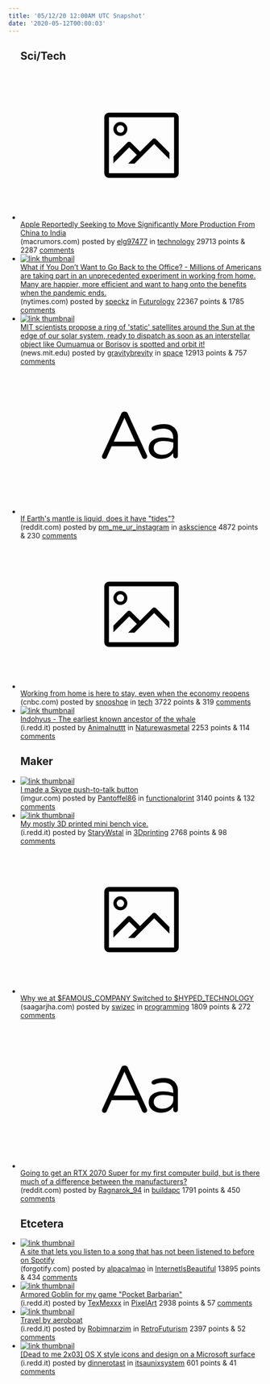```yaml
---
title: '05/12/20 12:00AM UTC Snapshot'
date: '2020-05-12T00:00:03'
---
```

<ul>
<h2>Sci/Tech</h2>

<li><a href='https://www.macrumors.com/2020/05/11/apple-moving-more-production-china-to-india/'><svg version='1.1' viewBox='-34 -14 104 64' preserveAspectRatio='xMidYMid meet' xmlns='http://www.w3.org/2000/svg' xmlns:xlink='http://www.w3.org/1999/xlink'>
    <title>link thumbnail</title>
    <path d='M32,4H4A2,2,0,0,0,2,6V30a2,2,0,0,0,2,2H32a2,2,0,0,0,2-2V6A2,2,0,0,0,32,4ZM4,30V6H32V30Z'></path>
    <path d='M8.92,14a3,3,0,1,0-3-3A3,3,0,0,0,8.92,14Zm0-4.6A1.6,1.6,0,1,1,7.33,11,1.6,1.6,0,0,1,8.92,9.41Z'></path>
    <path d='M22.78,15.37l-5.4,5.4-4-4a1,1,0,0,0-1.41,0L5.92,22.9v2.83l6.79-6.79L16,22.18l-3.75,3.75H15l8.45-8.45L30,24V21.18l-5.81-5.81A1,1,0,0,0,22.78,15.37Z'></path>
    </svg></a><div><div class='linkTitle'><a href='https://www.macrumors.com/2020/05/11/apple-moving-more-production-china-to-india/'>Apple Reportedly Seeking to Move Significantly More Production From China to India</a></div>(macrumors.com) posted by <a href='https://www.reddit.com/user/elg97477'>elg97477</a> in <a href='https://www.reddit.com/r/technology'>technology</a> 29713 points & 2287 <a href='https://www.reddit.com/r/technology/comments/ghm7xd/apple_reportedly_seeking_to_move_significantly/'>comments</a></div></li>

<li><a href='https://www.nytimes.com/2020/05/05/business/pandemic-work-from-home-coronavirus.html'><img src='https://a.thumbs.redditmedia.com/nR2Z4E6uu5_Z_SZAgaTK4sVEicQObe_rZZpku-PsiD4.jpg' alt='link thumbnail'></a><div><div class='linkTitle'><a href='https://www.nytimes.com/2020/05/05/business/pandemic-work-from-home-coronavirus.html'>What if You Don’t Want to Go Back to the Office? - Millions of Americans are taking part in an unprecedented experiment in working from home. Many are happier, more efficient and want to hang onto the benefits when the pandemic ends.</a></div>(nytimes.com) posted by <a href='https://www.reddit.com/user/speckz'>speckz</a> in <a href='https://www.reddit.com/r/Futurology'>Futurology</a> 22367 points & 1785 <a href='https://www.reddit.com/r/Futurology/comments/ghm8zv/what_if_you_dont_want_to_go_back_to_the_office/'>comments</a></div></li>

<li><a href='https://news.mit.edu/2020/catch-interstellar-visitor-use-solar-powered-space-statite-slingshot-0506'><img src='https://b.thumbs.redditmedia.com/nkE1txWrYzpf3z-FNVIHl_6wSfdvDKyDiwgSuY9M-8I.jpg' alt='link thumbnail'></a><div><div class='linkTitle'><a href='https://news.mit.edu/2020/catch-interstellar-visitor-use-solar-powered-space-statite-slingshot-0506'>MIT scientists propose a ring of 'static' satellites around the Sun at the edge of our solar system, ready to dispatch as soon as an interstellar object like Oumuamua or Borisov is spotted and orbit it!</a></div>(news.mit.edu) posted by <a href='https://www.reddit.com/user/gravitybrevity'>gravitybrevity</a> in <a href='https://www.reddit.com/r/space'>space</a> 12913 points & 757 <a href='https://www.reddit.com/r/space/comments/ghnezn/mit_scientists_propose_a_ring_of_static/'>comments</a></div></li>

<li><a href='https://www.reddit.com/r/askscience/comments/ghmaw5/if_earths_mantle_is_liquid_does_it_have_tides/'><svg version='1.1' viewBox='-34 -12 104 64' preserveAspectRatio='xMidYMid slice' xmlns='http://www.w3.org/2000/svg' xmlns:xlink='http://www.w3.org/1999/xlink'>
    <title>text link thumbnail</title>
    <path d='M12.19,8.84a1.45,1.45,0,0,0-1.4-1h-.12a1.46,1.46,0,0,0-1.42,1L1.14,26.56a1.29,1.29,0,0,0-.14.59,1,1,0,0,0,1,1,1.12,1.12,0,0,0,1.08-.77l2.08-4.65h11l2.08,4.59a1.24,1.24,0,0,0,1.12.83,1.08,1.08,0,0,0,1.08-1.08,1.64,1.64,0,0,0-.14-.57ZM6.08,20.71l4.59-10.22,4.6,10.22Z'>
    </path>
    <path d='M32.24,14.78A6.35,6.35,0,0,0,27.6,13.2a11.36,11.36,0,0,0-4.7,1,1,1,0,0,0-.58.89,1,1,0,0,0,.94.92,1.23,1.23,0,0,0,.39-.08,8.87,8.87,0,0,1,3.72-.81c2.7,0,4.28,1.33,4.28,3.92v.5a15.29,15.29,0,0,0-4.42-.61c-3.64,0-6.14,1.61-6.14,4.64v.05c0,2.95,2.7,4.48,5.37,4.48a6.29,6.29,0,0,0,5.19-2.48V26.9a1,1,0,0,0,1,1,1,1,0,0,0,1-1.06V19A5.71,5.71,0,0,0,32.24,14.78Zm-.56,7.7c0,2.28-2.17,3.89-4.81,3.89-1.94,0-3.61-1.06-3.61-2.86v-.06c0-1.8,1.5-3,4.2-3a15.2,15.2,0,0,1,4.22.61Z'>
    </path>
    </svg></a><div><div class='linkTitle'><a href='https://www.reddit.com/r/askscience/comments/ghmaw5/if_earths_mantle_is_liquid_does_it_have_tides/'>If Earth's mantle is liquid, does it have "tides"?</a></div>(reddit.com) posted by <a href='https://www.reddit.com/user/pm_me_ur_instagram'>pm_me_ur_instagram</a> in <a href='https://www.reddit.com/r/askscience'>askscience</a> 4872 points & 230 <a href='https://www.reddit.com/r/askscience/comments/ghmaw5/if_earths_mantle_is_liquid_does_it_have_tides/'>comments</a></div></li>

<li><a href='https://www.cnbc.com/2020/05/11/work-from-home-is-here-to-stay-after-coronavirus.html'><svg version='1.1' viewBox='-34 -14 104 64' preserveAspectRatio='xMidYMid meet' xmlns='http://www.w3.org/2000/svg' xmlns:xlink='http://www.w3.org/1999/xlink'>
    <title>link thumbnail</title>
    <path d='M32,4H4A2,2,0,0,0,2,6V30a2,2,0,0,0,2,2H32a2,2,0,0,0,2-2V6A2,2,0,0,0,32,4ZM4,30V6H32V30Z'></path>
    <path d='M8.92,14a3,3,0,1,0-3-3A3,3,0,0,0,8.92,14Zm0-4.6A1.6,1.6,0,1,1,7.33,11,1.6,1.6,0,0,1,8.92,9.41Z'></path>
    <path d='M22.78,15.37l-5.4,5.4-4-4a1,1,0,0,0-1.41,0L5.92,22.9v2.83l6.79-6.79L16,22.18l-3.75,3.75H15l8.45-8.45L30,24V21.18l-5.81-5.81A1,1,0,0,0,22.78,15.37Z'></path>
    </svg></a><div><div class='linkTitle'><a href='https://www.cnbc.com/2020/05/11/work-from-home-is-here-to-stay-after-coronavirus.html'>Working from home is here to stay, even when the economy reopens</a></div>(cnbc.com) posted by <a href='https://www.reddit.com/user/snooshoe'>snooshoe</a> in <a href='https://www.reddit.com/r/tech'>tech</a> 3722 points & 319 <a href='https://www.reddit.com/r/tech/comments/ghnfp2/working_from_home_is_here_to_stay_even_when_the/'>comments</a></div></li>

<li><a href='https://i.redd.it/pitux71h66y41.jpg'><img src='https://b.thumbs.redditmedia.com/0bZ2fvED8N7-jTszPYJBGWxdQnYHQGpVEFfHaQMpHqU.jpg' alt='link thumbnail'></a><div><div class='linkTitle'><a href='https://i.redd.it/pitux71h66y41.jpg'>Indohyus - The earliest known ancestor of the whale</a></div>(i.redd.it) posted by <a href='https://www.reddit.com/user/Animalnuttt'>Animalnuttt</a> in <a href='https://www.reddit.com/r/Naturewasmetal'>Naturewasmetal</a> 2253 points & 114 <a href='https://www.reddit.com/r/Naturewasmetal/comments/ghryk5/indohyus_the_earliest_known_ancestor_of_the_whale/'>comments</a></div></li>

<h2>Maker</h2>

<li><a href='https://imgur.com/LiYPMap'><img src='https://b.thumbs.redditmedia.com/VadK53w4BRtcV1Ikno6v4srCKO11pfdAQ1UjGihySUc.jpg' alt='link thumbnail'></a><div><div class='linkTitle'><a href='https://imgur.com/LiYPMap'>I made a Skype push-to-talk button</a></div>(imgur.com) posted by <a href='https://www.reddit.com/user/Pantoffel86'>Pantoffel86</a> in <a href='https://www.reddit.com/r/functionalprint'>functionalprint</a> 3140 points & 132 <a href='https://www.reddit.com/r/functionalprint/comments/ghkcee/i_made_a_skype_pushtotalk_button/'>comments</a></div></li>

<li><a href='https://i.redd.it/xzuuksui54y41.jpg'><img src='https://a.thumbs.redditmedia.com/9ygSx-9xCx8rK5gpgC7u9qC0xdGAi3SzdrC-f1wUal8.jpg' alt='link thumbnail'></a><div><div class='linkTitle'><a href='https://i.redd.it/xzuuksui54y41.jpg'>My mostly 3D printed mini bench vice.</a></div>(i.redd.it) posted by <a href='https://www.reddit.com/user/StaryWstal'>StaryWstal</a> in <a href='https://www.reddit.com/r/3Dprinting'>3Dprinting</a> 2768 points & 98 <a href='https://www.reddit.com/r/3Dprinting/comments/ghl41r/my_mostly_3d_printed_mini_bench_vice/'>comments</a></div></li>

<li><a href='https://saagarjha.com/blog/2020/05/10/why-we-at-famous-company-switched-to-hyped-technology/'><svg version='1.1' viewBox='-34 -14 104 64' preserveAspectRatio='xMidYMid meet' xmlns='http://www.w3.org/2000/svg' xmlns:xlink='http://www.w3.org/1999/xlink'>
    <title>link thumbnail</title>
    <path d='M32,4H4A2,2,0,0,0,2,6V30a2,2,0,0,0,2,2H32a2,2,0,0,0,2-2V6A2,2,0,0,0,32,4ZM4,30V6H32V30Z'></path>
    <path d='M8.92,14a3,3,0,1,0-3-3A3,3,0,0,0,8.92,14Zm0-4.6A1.6,1.6,0,1,1,7.33,11,1.6,1.6,0,0,1,8.92,9.41Z'></path>
    <path d='M22.78,15.37l-5.4,5.4-4-4a1,1,0,0,0-1.41,0L5.92,22.9v2.83l6.79-6.79L16,22.18l-3.75,3.75H15l8.45-8.45L30,24V21.18l-5.81-5.81A1,1,0,0,0,22.78,15.37Z'></path>
    </svg></a><div><div class='linkTitle'><a href='https://saagarjha.com/blog/2020/05/10/why-we-at-famous-company-switched-to-hyped-technology/'>Why we at $FAMOUS_COMPANY Switched to $HYPED_TECHNOLOGY</a></div>(saagarjha.com) posted by <a href='https://www.reddit.com/user/swizec'>swizec</a> in <a href='https://www.reddit.com/r/programming'>programming</a> 1809 points & 272 <a href='https://www.reddit.com/r/programming/comments/ghto13/why_we_at_famous_company_switched_to_hyped/'>comments</a></div></li>

<li><a href='https://www.reddit.com/r/buildapc/comments/ghkjad/going_to_get_an_rtx_2070_super_for_my_first/'><svg version='1.1' viewBox='-34 -12 104 64' preserveAspectRatio='xMidYMid slice' xmlns='http://www.w3.org/2000/svg' xmlns:xlink='http://www.w3.org/1999/xlink'>
    <title>text link thumbnail</title>
    <path d='M12.19,8.84a1.45,1.45,0,0,0-1.4-1h-.12a1.46,1.46,0,0,0-1.42,1L1.14,26.56a1.29,1.29,0,0,0-.14.59,1,1,0,0,0,1,1,1.12,1.12,0,0,0,1.08-.77l2.08-4.65h11l2.08,4.59a1.24,1.24,0,0,0,1.12.83,1.08,1.08,0,0,0,1.08-1.08,1.64,1.64,0,0,0-.14-.57ZM6.08,20.71l4.59-10.22,4.6,10.22Z'>
    </path>
    <path d='M32.24,14.78A6.35,6.35,0,0,0,27.6,13.2a11.36,11.36,0,0,0-4.7,1,1,1,0,0,0-.58.89,1,1,0,0,0,.94.92,1.23,1.23,0,0,0,.39-.08,8.87,8.87,0,0,1,3.72-.81c2.7,0,4.28,1.33,4.28,3.92v.5a15.29,15.29,0,0,0-4.42-.61c-3.64,0-6.14,1.61-6.14,4.64v.05c0,2.95,2.7,4.48,5.37,4.48a6.29,6.29,0,0,0,5.19-2.48V26.9a1,1,0,0,0,1,1,1,1,0,0,0,1-1.06V19A5.71,5.71,0,0,0,32.24,14.78Zm-.56,7.7c0,2.28-2.17,3.89-4.81,3.89-1.94,0-3.61-1.06-3.61-2.86v-.06c0-1.8,1.5-3,4.2-3a15.2,15.2,0,0,1,4.22.61Z'>
    </path>
    </svg></a><div><div class='linkTitle'><a href='https://www.reddit.com/r/buildapc/comments/ghkjad/going_to_get_an_rtx_2070_super_for_my_first/'>Going to get an RTX 2070 Super for my first computer build, but is there much of a difference between the manufacturers?</a></div>(reddit.com) posted by <a href='https://www.reddit.com/user/Ragnarok_94'>Ragnarok_94</a> in <a href='https://www.reddit.com/r/buildapc'>buildapc</a> 1791 points & 450 <a href='https://www.reddit.com/r/buildapc/comments/ghkjad/going_to_get_an_rtx_2070_super_for_my_first/'>comments</a></div></li>

<h2>Etcetera</h2>

<li><a href='https://forgotify.com'><img src='https://a.thumbs.redditmedia.com/a5q-hMiHsAbRFp_bUDM0O8iXEFJpu65lxv22i3YWJu4.jpg' alt='link thumbnail'></a><div><div class='linkTitle'><a href='https://forgotify.com'>A site that lets you listen to a song that has not been listened to before on Spotify</a></div>(forgotify.com) posted by <a href='https://www.reddit.com/user/alpacalmao'>alpacalmao</a> in <a href='https://www.reddit.com/r/InternetIsBeautiful'>InternetIsBeautiful</a> 13895 points & 434 <a href='https://www.reddit.com/r/InternetIsBeautiful/comments/ghkdd2/a_site_that_lets_you_listen_to_a_song_that_has/'>comments</a></div></li>

<li><a href='https://i.redd.it/98sb96s5l3y41.gif'><img src='https://b.thumbs.redditmedia.com/H4pjjHADkJH0bpYhjFAW2sPAhhBf14iBMiUUj7-O5SU.jpg' alt='link thumbnail'></a><div><div class='linkTitle'><a href='https://i.redd.it/98sb96s5l3y41.gif'>Armored Goblin for my game "Pocket Barbarian"</a></div>(i.redd.it) posted by <a href='https://www.reddit.com/user/TexMexxx'>TexMexxx</a> in <a href='https://www.reddit.com/r/PixelArt'>PixelArt</a> 2938 points & 57 <a href='https://www.reddit.com/r/PixelArt/comments/ghjt2m/armored_goblin_for_my_game_pocket_barbarian/'>comments</a></div></li>

<li><a href='https://i.redd.it/4bm6z2zgl4y41.jpg'><img src='https://b.thumbs.redditmedia.com/DgHMS2vZmpYK13UVuvwFU7DNrSj3FqTkmM8VymhDyNs.jpg' alt='link thumbnail'></a><div><div class='linkTitle'><a href='https://i.redd.it/4bm6z2zgl4y41.jpg'>Travel by aeroboat</a></div>(i.redd.it) posted by <a href='https://www.reddit.com/user/Robimnarzim'>Robimnarzim</a> in <a href='https://www.reddit.com/r/RetroFuturism'>RetroFuturism</a> 2397 points & 52 <a href='https://www.reddit.com/r/RetroFuturism/comments/ghm944/travel_by_aeroboat/'>comments</a></div></li>

<li><a href='https://i.redd.it/punecudba4y41.png'><img src='https://b.thumbs.redditmedia.com/uyQNIXDbHZ_jmuj5iIckTctwF4ebmgdbvk_Hd2XcpyU.jpg' alt='link thumbnail'></a><div><div class='linkTitle'><a href='https://i.redd.it/punecudba4y41.png'>[Dead to me 2x03] OS X style icons and design on a Microsoft surface</a></div>(i.redd.it) posted by <a href='https://www.reddit.com/user/dinnerotast'>dinnerotast</a> in <a href='https://www.reddit.com/r/itsaunixsystem'>itsaunixsystem</a> 601 points & 41 <a href='https://www.reddit.com/r/itsaunixsystem/comments/ghlgo5/dead_to_me_2x03_os_x_style_icons_and_design_on_a/'>comments</a></div></li>

</ul>
